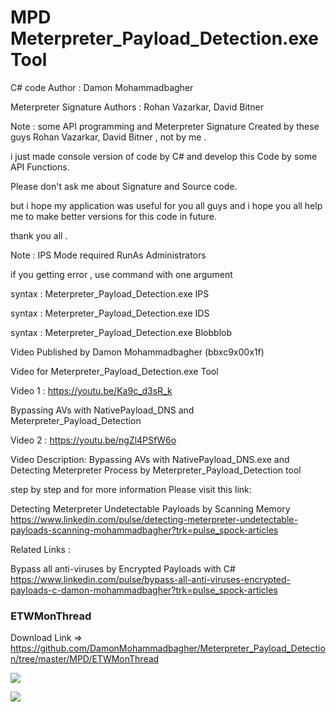 # MPD  Meterpreter_Payload_Detection.exe Tool

C# code Author                : Damon Mohammadbagher

Meterpreter Signature Authors : Rohan Vazarkar, David Bitner

Note : some API programming and Meterpreter Signature Created by these guys Rohan Vazarkar, David Bitner , not by me . 

i just made console version of code by C# and develop this Code by some API Functions. 

Please don't ask me about Signature and Source code.

but i hope my application was useful for you all guys and i hope you all help me to make better versions for this code in future.

thank you all .

Note : IPS Mode required RunAs Administrators

if you getting error , use command with one argument 

syntax : Meterpreter_Payload_Detection.exe IPS

syntax : Meterpreter_Payload_Detection.exe IDS

syntax : Meterpreter_Payload_Detection.exe Blobblob


Video Published by Damon Mohammadbagher (bbxc9x00x1f)


Video for Meterpreter_Payload_Detection.exe Tool

Video 1 : https://youtu.be/Ka9c_d3sR_k

Bypassing AVs with NativePayload_DNS and Meterpreter_Payload_Detection

Video 2 : https://youtu.be/ngZl4PSfW6o

Video Description: Bypassing AVs with NativePayload_DNS.exe and Detecting Meterpreter Process by Meterpreter_Payload_Detection tool


step by step and for more information Please visit this link:

Detecting Meterpreter Undetectable Payloads by Scanning Memory
https://www.linkedin.com/pulse/detecting-meterpreter-undetectable-payloads-scanning-mohammadbagher?trk=pulse_spock-articles

Related Links : 

Bypass all anti-viruses by Encrypted Payloads with C#
https://www.linkedin.com/pulse/bypass-all-anti-viruses-encrypted-payloads-c-damon-mohammadbagher?trk=pulse_spock-articles

### ETWMonThread
Download Link => https://github.com/DamonMohammadbagher/Meterpreter_Payload_Detection/tree/master/MPD/ETWMonThread

![](https://github.com/DamonMohammadbagher/Meterpreter_Payload_Detection/blob/master/MPD/ETWMonThread/ETWMonThread.png)


<p><a href="https://hits.seeyoufarm.com"><img src="https://hits.seeyoufarm.com/api/count/incr/badge.svg?url=https://github.com/DamonMohammadbagher/Meterpreter_Payload_Detection"/></a></p>
